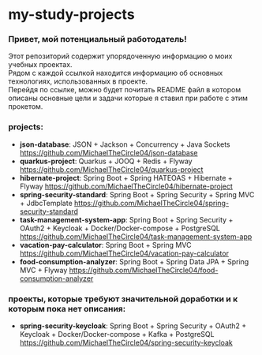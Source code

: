 # my-study-projects

### Привет, мой потенциальный работодатель!  

Этот репозиторий содержит упорядоченную информацию о моих учебных проектах.   
Рядом с каждой ссылкой находится информацию об основных технологиях, использованных в проекте.   
Перейдя по ссылке, можно будет почитать README файл в котором описаны основные цели и задачи которые я ставил при работе с этим прокетом.

### projects:

- **json-database**: JSON + Jackson + Concurrency + Java Sockets https://github.com/MichaelTheCircle04/json-database
- **quarkus-project**: Quarkus + JOOQ + Redis + Flyway https://github.com/MichaelTheCircle04/quarkus-project
- **hibernate-project**: Spring Boot + Spring HATEOAS + Hibernate + Flyway https://github.com/MichaelTheCircle04/hibernate-project
- **spring-security-standard**: Spring Boot + Spring Security + Spring MVC + JdbcTemplate https://github.com/MichaelTheCircle04/spring-security-standard
- **task-management-system-app**: Spring Boot + Spring Security + OAuth2 + Keycloak + Docker/Docker-compose + PostgreSQL https://github.com/MichaelTheCircle04/task-management-system-app
- **vacation-pay-calculator**: Spring Boot + Spring MVC https://github.com/MichaelTheCircle04/vacation-pay-calculator
- **food-consumption-analyzer**: Spring Boot + Spring Data JPA + Spring MVC + Flyway https://github.com/MichaelTheCircle04/food-consumption-analyzer

### проекты, которые требуют значительной доработки и к которым пока нет описания:
- **spring-security-keycloak**: Spring Boot + Spring Security + OAuth2 + Keycloak + Docker/Docker-compose + Kafka + PostgreSQL https://github.com/MichaelTheCircle04/spring-security-keycloak
